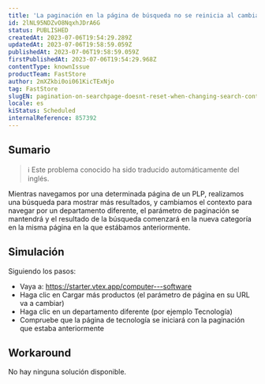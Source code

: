 ```yaml
---
title: 'La paginación en la página de búsqueda no se reinicia al cambiar el contexto de búsqueda'
id: 2lNL95NDZvO8NqxhJDrA6G
status: PUBLISHED
createdAt: 2023-07-06T19:54:29.289Z
updatedAt: 2023-07-06T19:58:59.059Z
publishedAt: 2023-07-06T19:58:59.059Z
firstPublishedAt: 2023-07-06T19:54:29.968Z
contentType: knownIssue
productTeam: FastStore
author: 2mXZkbi0oi061KicTExNjo
tag: FastStore
slugEN: pagination-on-searchpage-doesnt-reset-when-changing-search-context
locale: es
kiStatus: Scheduled
internalReference: 857392
---
```


## Sumario

>ℹ️ Este problema conocido ha sido traducido automáticamente del inglés.


Mientras navegamos por una determinada página de un PLP, realizamos una búsqueda para mostrar más resultados, y cambiamos el contexto para navegar por un departamento diferente, el parámetro de paginación se mantendrá y el resultado de la búsqueda comenzará en la nueva categoría en la misma página en la que estábamos anteriormente.


##

## Simulación



Siguiendo los pasos:


- Vaya a: https://starter.vtex.app/computer---software
- Haga clic en Cargar más productos (el parámetro de página en su URL va a cambiar)
- Haga clic en un departamento diferente (por ejemplo Tecnología)
- Compruebe que la página de tecnología se iniciará con la paginación que estaba anteriormente



## Workaround


No hay ninguna solución disponible.





